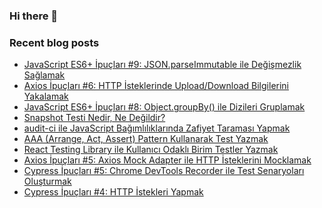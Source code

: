 ### Hi there 👋

### Recent blog posts
<!-- RECENT-BLOG-POSTS:START -->
- [JavaScript ES6+ İpuçları #9: JSON.parseImmutable ile Değişmezlik Sağlamak](https://tugsanunlu.medium.com/javascript-es6-i%CC%87pu%C3%A7lar%C4%B1-9-json-parseimmutable-ile-de%C4%9Fi%C5%9Fmezlik-sa%C4%9Flamak-ca148b32ec02?source=rss-aff3f518ee8b------2)
- [Axios İpuçları #6: HTTP İsteklerinde Upload/Download Bilgilerini Yakalamak](https://tugsanunlu.medium.com/axios-i%CC%87pu%C3%A7lar%C4%B1-6-http-i%CC%87steklerinde-upload-download-bilgilerini-yakalamak-395aaaa8d135?source=rss-aff3f518ee8b------2)
- [JavaScript ES6+ İpuçları #8: Object.groupBy&lpar;&rpar; ile Dizileri Gruplamak](https://tugsanunlu.medium.com/javascript-es6-i%CC%87pu%C3%A7lar%C4%B1-8-object-groupby-ile-dizileri-gruplamak-80faf6645fd4?source=rss-aff3f518ee8b------2)
- [Snapshot Testi Nedir, Ne Değildir?](https://medium.com/akbank-teknoloji/snapshot-testi-nedir-ne-de%C4%9Fildir-d5bd5418c14f?source=rss-aff3f518ee8b------2)
- [audit-ci ile JavaScript Bağımlılıklarında Zafiyet Taraması Yapmak](https://medium.com/akbank-teknoloji/audit-ci-ile-javascript-ba%C4%9F%C4%B1ml%C4%B1l%C4%B1klar%C4%B1nda-zafiyet-taramas%C4%B1-yapmak-64abe65a085d?source=rss-aff3f518ee8b------2)
- [AAA &lpar;Arrange, Act, Assert&rpar; Pattern Kullanarak Test Yazmak](https://medium.com/akbank-teknoloji/aaa-arrange-act-assert-pattern-kullanarak-test-yazmak-29c8ade89ca1?source=rss-aff3f518ee8b------2)
- [React Testing Library ile Kullanıcı Odaklı Birim Testler Yazmak](https://medium.com/akbank-teknoloji/react-testing-library-ile-kullan%C4%B1c%C4%B1-odakl%C4%B1-birim-testler-yazmak-98d267f4f026?source=rss-aff3f518ee8b------2)
- [Axios İpuçları #5: Axios Mock Adapter ile HTTP İsteklerini Mocklamak](https://tugsanunlu.medium.com/axios-i%CC%87pu%C3%A7lar%C4%B1-5-axios-mock-adapter-ile-http-i%CC%87steklerini-mocklamak-4b2c586f4ae1?source=rss-aff3f518ee8b------2)
- [Cypress İpuçları #5: Chrome DevTools Recorder ile Test Senaryoları Oluşturmak](https://tugsanunlu.medium.com/cypress-i%CC%87pu%C3%A7lar%C4%B1-5-chrome-devtools-recorder-ile-test-senaryolar%C4%B1-olu%C5%9Fturmak-fb6add3e8238?source=rss-aff3f518ee8b------2)
- [Cypress İpuçları #4: HTTP İstekleri Yapmak](https://tugsanunlu.medium.com/cypress-i%CC%87pu%C3%A7lar%C4%B1-4-http-i%CC%87stekleri-yapmak-901a5cd2a69e?source=rss-aff3f518ee8b------2)
<!-- RECENT-BLOG-POSTS:END -->
